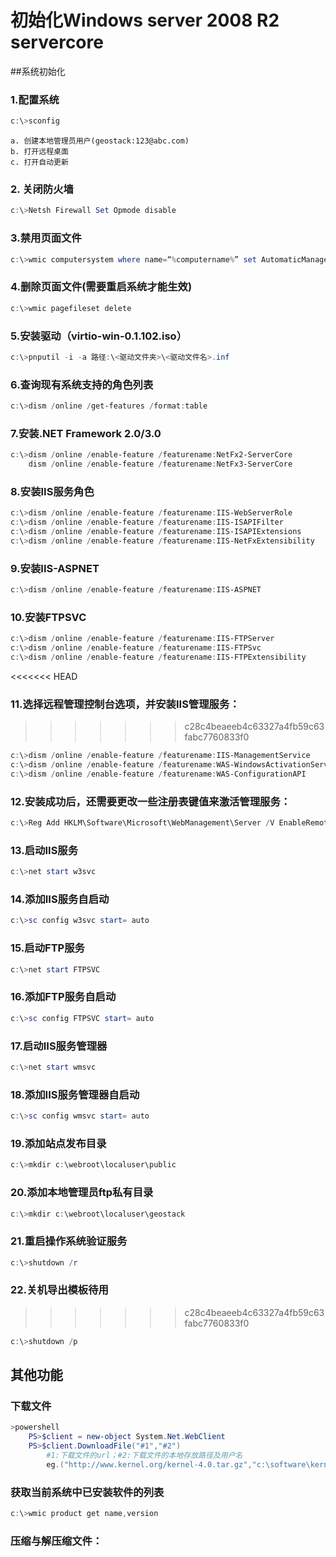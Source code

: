 # 初始化Windows server 2008 R2 servercore
##系统初始化
### 1.配置系统
```powershell
c:\>sconfig
```
    a. 创建本地管理员用户(geostack:123@abc.com)
    b. 打开远程桌面
    c. 打开自动更新

### 2. 关闭防火墙
```powershell
c:\>Netsh Firewall Set Opmode disable
```
### 3.禁用页面文件
```powershell
c:\>wmic computersystem where name=“%computername%” set AutomaticManagedPagefile=False
```
### 4.删除页面文件(需要重启系统才能生效)
```powershell
c:\>wmic pagefileset delete
```
### 5.安装驱动（virtio-win-0.1.102.iso）
```powershell
c:\>pnputil -i -a 路径:\<驱动文件夹>\<驱动文件名>.inf
```
### 6.查询现有系统支持的角色列表
```powershell
c:\>dism /online /get-features /format:table
```
### 7.安装.NET Framework 2.0/3.0
```powershell
c:\>dism /online /enable-feature /featurename:NetFx2-ServerCore
	dism /online /enable-feature /featurename:NetFx3-ServerCore
```
### 8.安装IIS服务角色
```powershell
c:\>dism /online /enable-feature /featurename:IIS-WebServerRole
c:\>dism /online /enable-feature /featurename:IIS-ISAPIFilter
c:\>dism /online /enable-feature /featurename:IIS-ISAPIExtensions
c:\>dism /online /enable-feature /featurename:IIS-NetFxExtensibility
```
### 9.安装IIS-ASPNET
```powershell
c:\>dism /online /enable-feature /featurename:IIS-ASPNET
```
### 10.安装FTPSVC
```powershell
c:\>dism /online /enable-feature /featurename:IIS-FTPServer
c:\>dism /online /enable-feature /featurename:IIS-FTPSvc
c:\>dism /online /enable-feature /featurename:IIS-FTPExtensibility
```
<<<<<<< HEAD
### 11.选择远程管理控制台选项，并安装IIS管理服务：
>>>>>>> c28c4beaeeb4c63327a4fb59c63fabc7760833f0
```powershell
c:\>dism /online /enable-feature /featurename:IIS-ManagementService
c:\>dism /online /enable-feature /featurename:WAS-WindowsActivationService
c:\>dism /online /enable-feature /featurename:WAS-ConfigurationAPI
```
### 12.安装成功后，还需要更改一些注册表键值来激活管理服务：
```powershell
c:\>Reg Add HKLM\Software\Microsoft\WebManagement\Server /V EnableRemoteManagement /T REG_DWORD /D 1
```
### 13.启动IIS服务
```powershell
c:\>net start w3svc
```
### 14.添加IIS服务自启动
```powershell
c:\>sc config w3svc start= auto
```
### 15.启动FTP服务
```powershell
c:\>net start FTPSVC
```
### 16.添加FTP服务自启动
```powershell
c:\>sc config FTPSVC start= auto
```
### 17.启动IIS服务管理器
```powershell
c:\>net start wmsvc
```
### 18.添加IIS服务管理器自启动
```powershell
c:\>sc config wmsvc start= auto
```
### 19.添加站点发布目录
```powershell
c:\>mkdir c:\webroot\localuser\public
```
### 20.添加本地管理员ftp私有目录
```powershell
c:\>mkdir c:\webroot\localuser\geostack
```
### 21.重启操作系统验证服务
```powershell
c:\>shutdown /r
```
### 22.关机导出模板待用
>>>>>>> c28c4beaeeb4c63327a4fb59c63fabc7760833f0
```powershell
c:\>shutdown /p
```
## 其他功能

### 下载文件
```powershell
>powershell
	PS>$client = new-object System.Net.WebClient
	PS>$client.DownloadFile("#1","#2")
		#1:下载文件的url；#2:下载文件的本地存放路径及用户名
		eg.("http://www.kernel.org/kernel-4.0.tar.gz","c:\software\kernel-4.0.tar.gz")
```
### 获取当前系统中已安装软件的列表
```powershell
c:\>wmic product get name,version
```
### 压缩与解压缩文件：
